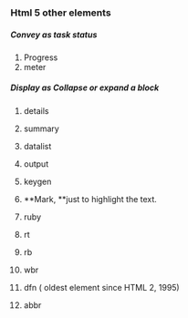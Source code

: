 ### Html 5 other elements

##### Convey as task status

1. Progress
2. meter

##### Display as Collapse or expand a block

1. details

2. summary


1. datalist
2. output
3. keygen
4. **Mark, **just to highlight the text.
5. ruby
6. rt
7. rb
8. wbr
9. dfn \( oldest element since HTML 2, 1995\)
10. abbr

### 

